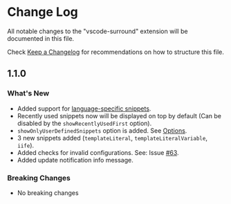 # Change Log

All notable changes to the "vscode-surround" extension will be documented in this file.

Check [Keep a Changelog](http://keepachangelog.com/) for recommendations on how to structure this file.

## 1.1.0

### What's New

- Added support for [language-specific snippets](https://github.com/yatki/vscode-surround#defining-language-specific-snippets).
- Recently used snippets now will be displayed on top by default (Can be disabled by the `showRecentlyUsedFirst` option).
- `showOnlyUserDefinedSnippets` option is added. See [Options](https://github.com/yatki/vscode-surround#options).
- 3 new snippets added (`templateLiteral`, `templateLiteralVariable`, `iife`).
- Added checks for invalid configurations. See: Issue [#63](https://github.com/yatki/vscode-surround/issues/63).
- Added update notification info message.

### Breaking Changes

- No breaking changes
